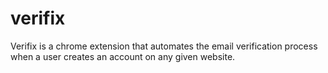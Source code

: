 # verifix
Verifix is a chrome extension that automates the email verification process when a user creates an account on any given website. 
